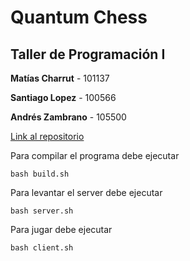 # Quantum Chess
## Taller de Programación I

**Matías Charrut** - 101137

**Santiago Lopez** - 100566

**Andrés Zambrano** - 105500

[Link al repositorio](https://github.com/santoi/quantum-chess)

Para compilar el programa debe ejecutar
```
bash build.sh
```

Para levantar el server debe ejecutar
```
bash server.sh
```

Para jugar debe ejecutar
```
bash client.sh
```
